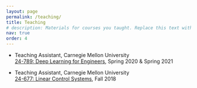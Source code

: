```yaml
---
layout: page
permalink: /teaching/
title: Teaching
# description: Materials for courses you taught. Replace this text with your description.
nav: true
order: 4
---
```


- Teaching Assistant, Carnegie Mellon University <BR/>
<a href="https://baratilab.github.io/24789spring21/">24-789: Deep Learning for Engineers</a>, Spring 2020 & Spring 2021

- Teaching Assistant, Carnegie Mellon University <BR/>
<a href="https://www.meche.engineering.cmu.edu/education/courses/24-677.html">24-677: Linear Control Systems</a>, Fall 2018
